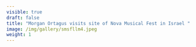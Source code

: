 ```yaml
---
visible: true
draft: false
title: "Morgan Ortagus visits site of Nova Musical Fest in Israel "
image: /img/gallery/smsfllm4.jpeg
weight: 1
---
```

